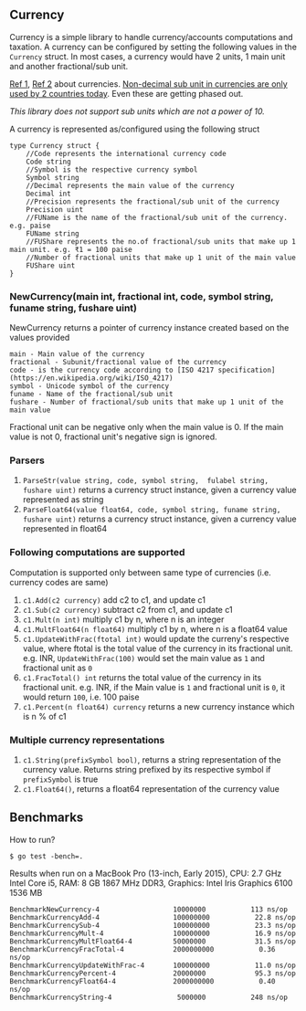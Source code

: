 ## Currency

Currency is a simple library to handle currency/accounts computations and taxation. A currency can be configured by setting the following values in the `Currency` struct. In most cases, a currency would have 2 units, 1 main unit and another fractional/sub unit.

[Ref 1](https://en.wikipedia.org/wiki/Denomination_(currency)), [Ref 2](https://en.wikipedia.org/wiki/Currency) about currencies.
[Non-decimal sub unit in currencies are only used by 2 countries today](https://en.wikipedia.org/wiki/Non-decimal_currency). Even these are getting phased out.

*This library does not support sub units which are not a power of 10.*

A currency is represented as/configured using the following struct

```
type Currency struct {
	//Code represents the international currency code
	Code string
	//Symbol is the respective currency symbol
	Symbol string
	//Decimal represents the main value of the currency
	Decimal int
	//Precision represents the fractional/sub unit of the currency
	Precision uint
	//FUName is the name of the fractional/sub unit of the currency. e.g. paise
	FUName string
	//FUShare represents the no.of fractional/sub units that make up 1 main unit. e.g. ₹1 = 100 paise
	//Number of fractional units that make up 1 unit of the main value
	FUShare uint
}
```

### NewCurrency(main int, fractional int, code, symbol string, funame string, fushare uint)

NewCurrency returns a pointer of currency instance created based on the values provided

```
main - Main value of the currency
fractional - Subunit/fractional value of the currency
code - is the currency code according to [ISO 4217 specification](https://en.wikipedia.org/wiki/ISO_4217)
symbol - Unicode symbol of the currency
funame - Name of the fractional/sub unit
fushare - Number of fractional/sub units that make up 1 unit of the main value
```

Fractional unit can be negative only when the main value is 0. If the main value is not 0, fractional unit's negative sign is ignored.

### Parsers

1. `ParseStr(value string, code, symbol string,  fulabel string, fushare uint)` returns a currency struct instance, given a currency value represented as string
2. `ParseFloat64(value float64, code, symbol string, funame string, fushare uint)` returns a 
currency struct instance, given a currency value represented in float64

### Following computations are supported

Computation is supported only between same type of currencies (i.e. currency codes are same)

1. `c1.Add(c2 currency)` add c2 to c1, and update c1
2. `c1.Sub(c2 currency)` subtract c2 from c1, and update c1
3. `c1.Mult(n int)` multiply c1 by n, where n is an integer
4. `c1.MultFloat64(n float64)` multiply c1 by n, where n is a float64 value
5. `c1.UpdateWithFrac(ftotal int)` would update the curreny's respective value, where ftotal is the total value of the currency in its fractional unit. e.g. INR, `UpdateWithFrac(100)` would set the main value as `1` and fractional unit as `0`
6. `c1.FracTotal() int` returns the total value of the currency in its fractional unit. e.g. INR, if the Main value is `1` and fractional unit is `0`, it would return `100`, i.e. 100 paise
7. `c1.Percent(n float64) currency` returns a new currency instance which is n % of c1

### Multiple currency representations

1. `c1.String(prefixSymbol bool)`, returns a string representation of the currency value. Returns string prefixed by its respective symbol if `prefixSymbol` is true
2. `c1.Float64()`, returns a float64 representation of the currency value

## Benchmarks

How to run?

`$ go test -bench=.`

Results when run on a MacBook Pro (13-inch, Early 2015), CPU: 2.7 GHz Intel Core i5, RAM: 8 GB 1867 MHz DDR3, Graphics: Intel Iris Graphics 6100 1536 MB

```
BenchmarkNewCurrency-4              	10000000	       113 ns/op
BenchmarkCurrencyAdd-4              	100000000	        22.8 ns/op
BenchmarkCurrencySub-4              	100000000	        23.3 ns/op
BenchmarkCurrencyMult-4             	100000000	        16.9 ns/op
BenchmarkCurrencyMultFloat64-4      	50000000	        31.5 ns/op
BenchmarkCurrencyFracTotal-4        	2000000000	         0.36 ns/op
BenchmarkCurrencyUpdateWithFrac-4   	100000000	        11.0 ns/op
BenchmarkCurrencyPercent-4          	20000000	        95.3 ns/op
BenchmarkCurrencyFloat64-4          	2000000000	         0.40 ns/op
BenchmarkCurrencyString-4           	 5000000	       248 ns/op
```